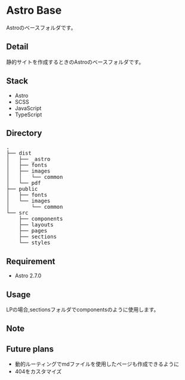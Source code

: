 
# Astro Base

Astroのベースフォルダです。

## Detail

静的サイトを作成するときのAstroのベースフォルダです。

## Stack

* Astro
* SCSS
* JavaScript
* TypeScript

## Directory

<pre>
.
├── dist
│   ├── _astro
│   ├── fonts
│   ├── images
│   │   └── common
│   └── pdf
├── public
│   ├── fonts
│   └── images
│       └── common
└── src
    ├── components
    ├── layouts
    ├── pages
    ├── sections
    └── styles
</pre>

## Requirement

* Astro 2.7.0

## Usage

LPの場合,sectionsフォルダでcomponentsのように使用します。

## Note

## Future plans

* 動的ルーティングでmdファイルを使用したページも作成できるように
* 404をカスタマイズ
